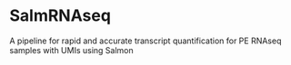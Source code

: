 # SalmRNAseq
A pipeline for rapid and accurate transcript quantification for PE RNAseq samples with UMIs using Salmon
